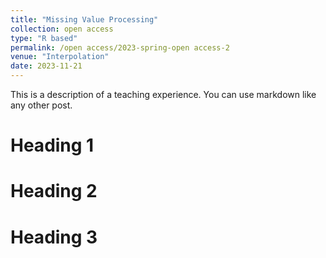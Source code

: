 ```yaml
---
title: "Missing Value Processing"
collection: open access
type: "R based"
permalink: /open access/2023-spring-open access-2
venue: "Interpolation"
date: 2023-11-21
---
```


This is a description of a teaching experience. You can use markdown like any other post.

Heading 1
======

Heading 2
======

Heading 3
======
